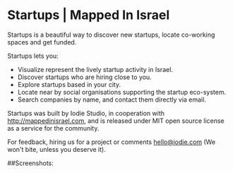 Startups | Mapped In Israel
================
Startups is a beautiful way to discover new startups, locate co-working spaces and get funded. 

Startups lets you: 
- Visualize represent the lively startup activity in Israel. 
- Discover startups who are hiring close to you. 
- Explore startups based in your city. 
- Locate near by social organisations supporting the startup eco-system. 
- Search companies by name, and contact them directly via email. 

Startups was built by Iodie Studio, in cooperation with http://mappedinisrael.com, and is released under MIT open source license as a service for the community. 

For feedback, hiring us for a project or comments hello@iodie.com (We won't bite, unless you deserve it).

##Screenshots:
